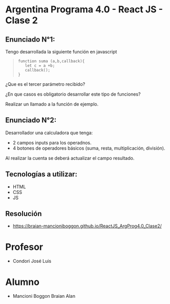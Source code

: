 # Argentina Programa 4.0 - React JS - Clase 2

## Enunciado N°1:
Tengo desarrollada la siguiente función en javascript  

>``` 
>function suma (a,b,callback){  
>    let c = a +b;  
>    callback();  
>}
>``` 

¿Que es el tercer parámetro recibido?  

¿En que casos es obligatorio desarrollar este tipo de funciones?  

Realizar un llamado a la función de ejemplo.

## Enunciado N°2:
Desarrollador una calculadora que tenga:
- 2 campos inputs para los operadnos.
- 4 botones de operadores básicos (suma, resta, multiplicación, división).

Al realizar la cuenta se deberá actualizar el campo resultado.

## Tecnologías a utilizar:
- HTML
- CSS
- JS

## Resolución
- https://braian-mancioniboggon.github.io/ReactJS_ArgProg4.0_Clase2/

# Profesor
- Condori José Luis

# Alumno
- Mancioni Boggon Braian Alan
